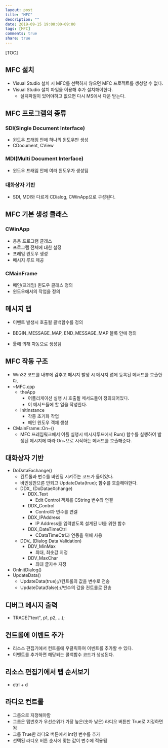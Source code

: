 ```yaml
---
layout: post
title: "MFC"
description: ""
date: 2019-09-15 19:00:00+09:00
tags: [MFC]
comments: true
share: true
---
```


[TOC]



## MFC 설치

- Visual Studio 설치 시 MFC를 선택하지 않으면 MFC 프로젝트를 생성할 수 없다.
- Visual Studio 설치 파일을 이용해 추가 설치해야한다.
  - 설치파일이 있어야하고 없으면 다시 MS에서 다운 받는다.



## MFC 프로그램의 종류

### SDI(Single Document Interface)

- 윈도우 프래임 안에 하나의 윈도우만 생성
- CDocument, CView

### MDI(Multi Document Interface)

- 윈도우 프래임 안에 여러 윈도우가 생성됨

### 대화상자 기반

- SDI, MDI와 다르게 CDialog, CWinApp으로 구성된다.



## MFC 기본 생성 클래스

### CWinApp

- 응용 프로그램 클래스
- 프로그램 전체에 대한 설정
- 프레임 윈도우 생성
- 메시지 루프 제공

### CMainFrame

- 메인(프레임) 윈도우 클래스 정의
- 윈도우에서의 작업을 정의



## 메시지 맵

- 이벤트 발생시 호출될 콜백함수를 정의

- BEGIN_MESSAGE_MAP, END_MESSAGE_MAP 블록 안에 정의

- 툴에 의해 자동으로 생성됨

  

## MFC 작동 구조

- Win32 코드를 내부에 감추고 메시지 발생 시  메시지 맵에 등록된 메서드를 호출한다.
- ~MFC.cpp
  - theApp
    - 어플리케이션 실행 시 호출될 메서드들이 정의되어있다.
    - 이 메서드들에 할 일을 작성한다.
  - InitInstance
    - 각종 초기화 작업
    - 메인 윈도우 객체 생성
- CMainFrame::On~()
  - MFC 프레임워크에서 어플  실행시 메시지루프에서 Run() 함수를 실행하여 발생된 메시지에 따라 On~으로 시작하는 메서드를 호출해준다.



## 대화상자 기반

- DoDataExchange()
  - 컨트롤과 변수를 바인딩 시켜주는 코드가 들어있다.
  - 바인딩만으론 안되고 UpdateData(true); 함수를 호출해야한다.
  - DDX_ (DoDataeXchange)
    - DDX_Text
      - Edit Control 객체를 CString 변수와 연결
    - DDX_Control
      - Control과 변수를 연결
    - DDX_IPAddress
      - IP Address를 입력받도록 설계된 UI를 위한 함수
    - DDX_DateTimeCtrl
      - CDataTimeCtrl과 연동을 위해 사용
  - DDV_ (Dialog Data Validation)
    - DDV_MinMax
      - 최대, 최솟값 지정
    - DDV_MaxChar
      - 최대 글자수 지정
- OnInitDialog()
- UpdateData()
  - UpdateData(true);//컨트롤의 값을 변수로 전송
  - UpdateData(false);//변수의 값을 컨트롤로 전송



## 디버그 메시지 출력

- TRACE("text", p1, p2, ...);



## 컨트롤에 이벤트 추가

- 리소스 편집기에서 컨트롤에 우클릭하여 이벤트를 추가할 수 있다.
- 이벤트를 추가하면 해당되는 콜백함수 코드가 생성된다.



## 리소스 편집기에서 탭 순서보기

- ctrl + d



## 라디오 컨트롤

- 그룹으로 지정해야함
- 그룹은 탭번호가 우선순위가 가장 높은(숫자 낮은) 라디오 버튼만 True로 지정하면 됨
- 그룹 True한 라디오 버튼에서 int형 변수를 추가
- 선택된 라디오 버튼 순서에 맞는 값이 변수에 적용됨





